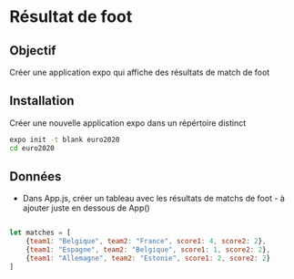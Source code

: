 # Résultat de foot

## Objectif

Créer une application expo qui affiche des résultats de match de foot

## Installation

Créer une nouvelle application expo dans un répértoire distinct

```bash
expo init -t blank euro2020
cd euro2020
```

## Données

- Dans App.js, créer un tableau avec les résultats de matchs de foot - à ajouter juste en dessous de App()

```Javascript

let matches = [
    {team1: "Belgique", team2: "France", score1: 4, score2: 2},
    {team1: "Espagne", team2: "Belgique", score1: 1, score2: 2},
    {team1: "Allemagne", team2: "Estonie", score1: 2, score2: 2}
]
```




